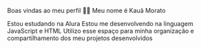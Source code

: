 Boas vindas ao meu perfil 💙💙
Meu nome é Kauã Morato

Estou estudando na Alura
Estou me desenvolvendo na linguagem JavaScript e HTML
Utilizo esse espaço para minha organização e compartilhamento dos meu projetos desenvolvidos

